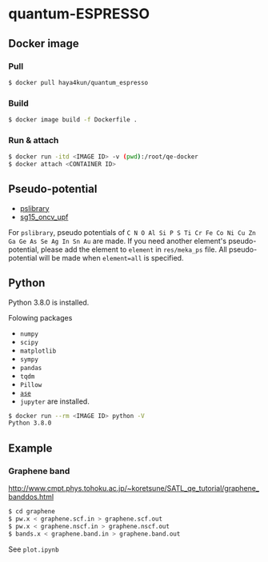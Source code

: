 # quantum-ESPRESSO

## Docker image

### Pull
```sh
$ docker pull haya4kun/quantum_espresso
```

### Build
```sh
$ docker image build -f Dockerfile .
```

### Run & attach
```sh
$ docker run -itd <IMAGE ID> -v (pwd):/root/qe-docker
$ docker attach <CONTAINER ID>
```

## Pseudo-potential
- [pslibrary](https://dalcorso.github.io/pslibrary/)
- [sg15_oncv_upf](http://www.quantum-simulation.org/potentials/sg15_oncv/)

For `pslibrary`, pseudo potentials of `C N O Al Si P S Ti Cr Fe Co Ni Cu Zn Ga Ge As Se Ag In Sn Au` are made.
If you need another element's pseudo-potential, please add the element to `element` in `res/meka_ps` file.
All pseudo-potential will be made when `element=all` is specified.


## Python
Python 3.8.0 is installed.

Folowing packages
- `numpy`
- `scipy`
- `matplotlib`
- `sympy`
- `pandas`
- `tqdm`
- `Pillow`
- [`ase`](https://wiki.fysik.dtu.dk/ase/)
- `jupyter`
are installed.

```sh
$ docker run --rm <IMAGE ID> python -V
Python 3.8.0
```


## Example
### Graphene band

http://www.cmpt.phys.tohoku.ac.jp/~koretsune/SATL_qe_tutorial/graphene_banddos.html

```sh
$ cd graphene
$ pw.x < graphene.scf.in > graphene.scf.out
$ pw.x < graphene.nscf.in > graphene.nscf.out
$ bands.x < graphene.band.in > graphene.band.out
```

See `plot.ipynb`
